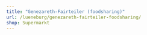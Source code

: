 ```yaml
---
title: "Genezareth-Fairteiler (foodsharing)"
url: /lueneburg/genezareth-fairteiler-foodsharing/
shop: Supermarkt
---
```

